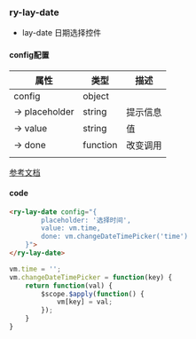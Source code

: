 ### ry-lay-date

* lay-date 日期选择控件

#### config配置

| 属性           | 类型     | 描述     |
| -------------- | -------- | -------- |
| config         | object   |          |
| -> placeholder | string   | 提示信息 |
| -> value       | string   | 值       |
| -> done        | function | 改变调用 |
|                |          |          |


[参考文档](http://www.layui.com/laydate/)

#### code

```html
<ry-lay-date config="{
        placeholder: '选择时间',
        value: vm.time,
        done: vm.changeDateTimePicker('time')
    }">
</ry-lay-date>
```

```javascript
vm.time = '';
vm.changeDateTimePicker = function(key) {
    return function(val) {
        $scope.$apply(function() {
            vm[key] = val;
        });
    }
}
```
